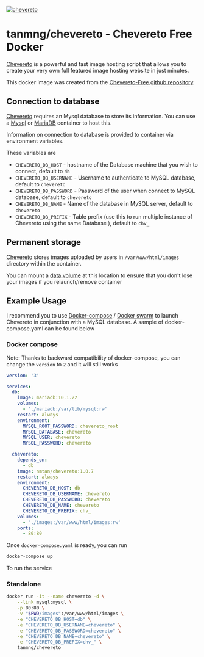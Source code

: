 [cheveretourl]: https://chevereto.com/
[cheveretogithub]: https://github.com/Chevereto/Chevereto-Free

[![chevereto](http://chevereto.com/app/themes/v3/img/chevereto-blue.svg)][cheveretourl]

# tanmng/chevereto - Chevereto Free Docker

[Chevereto][cheveretourl] is a powerful and fast image hosting script that allows you to create your very own full featured image hosting website in just minutes.

This docker image was created from the [Chevereto-Free github repository][cheveretogithub].

## Connection to database

[Chevereto][cheveretourl] requires an Mysql database to store its information.
You can use a [Mysql](https://hub.docker.com/_/mysql/) or [MariaDB](https://hub.docker.com/_/mariadb/) container to host this.

Information on connection to database is provided to container via environment
variables.

These variables are

* `CHEVERETO_DB_HOST` - hostname of the Database machine that you wish to
  connect, default to `db`
* `CHEVERETO_DB_USERNAME` - Username to authenticate to MySQL database, default
  to `chevereto`
* `CHEVERETO_DB_PASSWORD` - Password of the user when connect to MySQL database, default to `chevereto`
* `CHEVERETO_DB_NAME` - Name of the database in MySQL server, default to `chevereto`
* `CHEVERETO_DB_PREFIX` - Table prefix (use this to run multiple instance of
  Chevereto using the same Database ), default to `chv_`

## Permanent storage

[Chevereto][cheveretourl] stores images uploaded by users in `/var/www/html/images` directory within the container.

You can mount a [data volume](https://docs.docker.com/engine/tutorials/dockervolumes/#data-volumes) at this location to ensure that you don't lose your
images if you relaunch/remove container

## Example Usage

I recommend you to use [Docker-compose](https://docs.docker.com/compose/) / [Docker swarm](https://docs.docker.com/engine/swarm/) to launch Chevereto in
conjunction with a MySQL database. A sample of docker-compose.yaml can be found
below

### Docker compose

Note: Thanks to backward compatibility of docker-compose, you can change the `version` to `2` and it will still works

```yaml
version: '3'

services:
  db:
    image: mariadb:10.1.22
    volumes:
      - './mariadb:/var/lib/mysql:rw'
    restart: always
    environment:
      MYSQL_ROOT_PASSWORD: chevereto_root
      MYSQL_DATABASE: chevereto
      MYSQL_USER: chevereto
      MYSQL_PASSWORD: chevereto

  chevereto:
    depends_on:
      - db
    image: nmtan/chevereto:1.0.7
    restart: always
    environment:
      CHEVERETO_DB_HOST: db
      CHEVERETO_DB_USERNAME: chevereto
      CHEVERETO_DB_PASSWORD: chevereto
      CHEVERETO_DB_NAME: chevereto
      CHEVERETO_DB_PREFIX: chv_
    volumes:
      - './images:/var/www/html/images:rw'
    ports:
      - 80:80
```

Once `docker-compose.yaml` is ready, you can run

```bash
docker-compose up
```

To run the service

### Standalone

```bash
docker run -it --name chevereto -d \
    --link mysql:mysql \
    -p 80:80 \
    -v "$PWD/images":/var/www/html/images \
    -e "CHEVERETO_DB_HOST=db" \
    -e "CHEVERETO_DB_USERNAME=chevereto" \
    -e "CHEVERETO_DB_PASSWORD=chevereto" \
    -e "CHEVERETO_DB_NAME=chevereto" \
    -e "CHEVERETO_DB_PREFIX=chv_" \
    tanmng/chevereto
```

